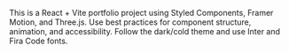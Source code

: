 <!-- Use this file to provide workspace-specific custom instructions to Copilot. For more details, visit https://code.visualstudio.com/docs/copilot/copilot-customization#_use-a-githubcopilotinstructionsmd-file -->

This is a React + Vite portfolio project using Styled Components, Framer Motion, and Three.js. Use best practices for component structure, animation, and accessibility. Follow the dark/cold theme and use Inter and Fira Code fonts.
